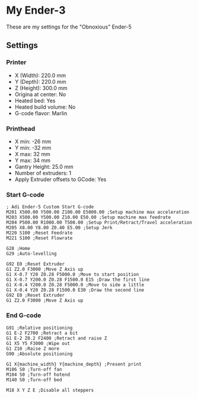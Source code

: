 # My Ender-3

These are my settings for the "Obnoxious" Ender-5
 
## Settings

### Printer

* X (Width): 220.0 mm
* Y (Depth): 220.0 mm
* Z (Height): 300.0 mm
* Origina at center: No
* Heated bed: Yes
* Heated build volume: No
* G-code flavor: Marlin

### Printhead

* X min: -26 mm
* Y min: -32 mm
* X max: 32 mm
* Y max: 34 mm
* Gantry Height: 25.0 mm
* Number of extruders: 1
* Apply Extruder offsets to GCode: Yes

### Start G-code

```
; Adi Ender-5 Custom Start G-code
M201 X500.00 Y500.00 Z100.00 E5000.00 ;Setup machine max acceleration
M203 X500.00 Y500.00 Z10.00 E50.00 ;Setup machine max feedrate
M204 P500.00 R1000.00 T500.00 ;Setup Print/Retract/Travel acceleration
M205 X8.00 Y8.00 Z0.40 E5.00 ;Setup Jerk
M220 S100 ;Reset Feedrate
M221 S100 ;Reset Flowrate

G28 ;Home
G29 ;Auto-levelling

G92 E0 ;Reset Extruder
G1 Z2.0 F3000 ;Move Z Axis up
G1 X-0.7 Y20 Z0.28 F5000.0 ;Move to start position
G1 X-0.7 Y200.0 Z0.28 F1500.0 E15 ;Draw the first line
G1 X-0.4 Y200.0 Z0.28 F5000.0 ;Move to side a little
G1 X-0.4 Y20 Z0.28 F1500.0 E30 ;Draw the second line
G92 E0 ;Reset Extruder
G1 Z2.0 F3000 ;Move Z Axis up
```

### End G-code

```
G91 ;Relative positioning
G1 E-2 F2700 ;Retract a bit
G1 E-2 Z0.2 F2400 ;Retract and raise Z
G1 X5 Y5 F3000 ;Wipe out
G1 Z10 ;Raise Z more
G90 ;Absolute positioning

G1 X{machine_width} Y{machine_depth} ;Present print
M106 S0 ;Turn-off fan
M104 S0 ;Turn-off hotend
M140 S0 ;Turn-off bed

M18 X Y Z E ;Disable all steppers
```
